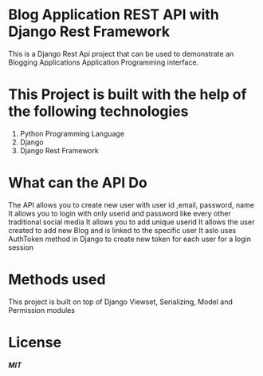 # Blog Application REST API with Django Rest Framework

This is a Django Rest Api project that can be used to demonstrate an Blogging Applications Application Programming interface.

# This Project is built with the help of the following technologies

1. Python Programming Language
2. Django
3. Django Rest Framework

# What can the API Do

The API allows you to create new user with user id ,email, password, name
It allows you to login with only userid and password like every other traditional social media
It allows you to add unique userid
It allows the user created to add new Blog and is linked to the specific user
It aslo uses AuthToken method in Django to create new token for each user for a login session

# Methods used

This project is built on top of Django Viewset, Serializing, Model and Permission modules

# License

##### MIT